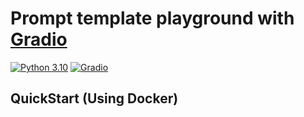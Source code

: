 # Prompt template playground with [Gradio](https://gradio.app)
[![Python 3.10](https://img.shields.io/badge/python-3.10-blue.svg)](https://www.python.org/downloads/release/python-3100/)
[![Gradio](https://img.shields.io/badge/gradio-3.41-blue)](https://gradio.app)


## QuickStart (Using Docker)